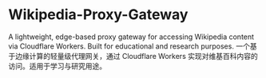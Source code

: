 # Wikipedia-Proxy-Gateway
A lightweight, edge-based proxy gateway for accessing Wikipedia content via Cloudflare Workers. Built for educational and research purposes. 一个基于边缘计算的轻量级代理网关，通过 Cloudflare Workers 实现对维基百科内容的访问。适用于学习与研究用途。
